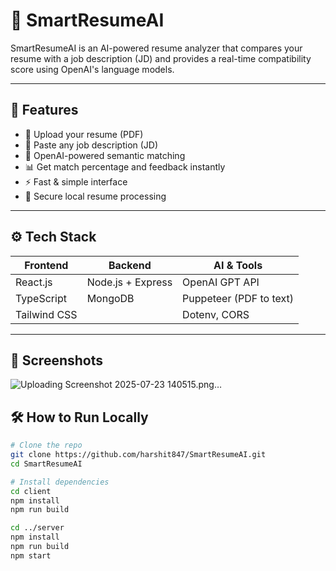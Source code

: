 # 🚀 SmartResumeAI

SmartResumeAI is an AI-powered resume analyzer that compares your resume with a job description (JD) and provides a real-time compatibility score using OpenAI's language models.

---

## 🧠 Features

- 🧾 Upload your resume (PDF)
- 📝 Paste any job description (JD)
- 🤖 OpenAI-powered semantic matching
- 📊 Get match percentage and feedback instantly
- ⚡ Fast & simple interface
- 🔐 Secure local resume processing

---

## ⚙️ Tech Stack

| Frontend         | Backend           | AI & Tools         |
|------------------|-------------------|--------------------|
| React.js         | Node.js + Express | OpenAI GPT API     |
| TypeScript       | MongoDB           | Puppeteer (PDF to text) |
| Tailwind CSS     |                   | Dotenv, CORS       |

---

## 📸 Screenshots

![Uploading Screenshot 2025-07-23 140515.png…]()


## 🛠️ How to Run Locally

```bash
# Clone the repo
git clone https://github.com/harshit847/SmartResumeAI.git
cd SmartResumeAI

# Install dependencies
cd client
npm install
npm run build

cd ../server
npm install
npm run build
npm start

